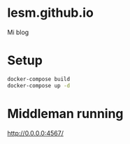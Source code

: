 # lesm.github.io

Mi blog

# Setup
```bash
docker-compose build
docker-compose up -d
```

# Middleman running
http://0.0.0.0:4567/
